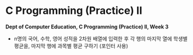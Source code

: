 # C Programming (Practice) II
**Dept of Computer Education, C Programming (Practice) II, Week 3**

- n명의 국어, 수학, 영어 성적을 2차원 배열에 입력한 후 각 행의 마지막 열에 학생별 평균을, 마지막 행에 과목별 평균 구하기 (포인터 사용)

